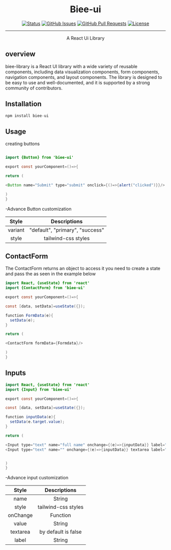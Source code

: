 <p align="center">
  <!-- <a href="" rel="noopener">
 <img width=200px height=200px src="https://i.imgur.com/6wj0hh6.jpg" alt="Project logo"></a> -->
</p>

<h1 align="center">Biee-ui</h1>

<div align="center">

[![Status](https://img.shields.io/badge/status-active-success.svg)]()
[![GitHub Issues](https://img.shields.io/github/issues/bieefilled/library.svg)](https://github.com/bieefilled/library/issues)
[![GitHub Pull Requests](https://img.shields.io/github/issues-pr/bieefilled/library.svg)](https://github.com/bieefilled/library/pulls)
[![License](https://img.shields.io/badge/license-MIT-blue.svg)](/LICENSE)

</div>

---

<p align="center"> A React Ui Library
    <br>
</p>

## overview

biee-library is a React UI library with a wide variety of reusable components, including data visualization components, form components, navigation components, and layout components. The library is designed to be easy to use and well-documented, and it is supported by a strong community of contributors.

<!-- ## 🧐 Overview <a name = "about"></a> -->
## Installation

```javascript
npm install biee-ui
```

## Usage

creating buttons

```java

import {Button} from 'biee-ui'

export const yourComponent=()=>{

return (

<Button name="Submit" type="submit" onclick={()=>{alert("clicked")}}/>

)
}
```

-Advance Button customization

| Style |  Descriptions |
| :--------------:|:--------------:|
| variant    | "default", "primary", "success"  |
|style       |  tailwind-css styles  |

## ContactForm

The ContactForm returns an object to access it you need to create a state and pass the as seen in the example below

```java
import React, {useState} from 'react'
import {ContactForm} from 'biee-ui'

export const yourComponent=()=>{

const [data, setData]=useState({});

function FormData(e){
  setData(e);
}

return (

<ContactForm formData={Formdata}/>

)
}
```

## Inputs

```java
import React, {useState} from 'react'
import {Input} from 'biee-ui'

export const yourComponent=()=>{

const [data, setData]=useState({});

function inputData(e){
  setData(e.target.value);
}

return (

<Input type="text" name="full name" onchange={(e)=>{inputData}} label="Username"/>
<Input type="text" name="" onchange={(e)=>{inputData}} textarea label="message"/>


)
}
```

-Advance input customization

| Style |  Descriptions |
| :--------------:|:--------------:|
| name    | String  |
|style       |  tailwind-css styles  |
| onChange    | Function  |
|value       |  String  |
| textarea    | by default is false |
|label       |  String  |
